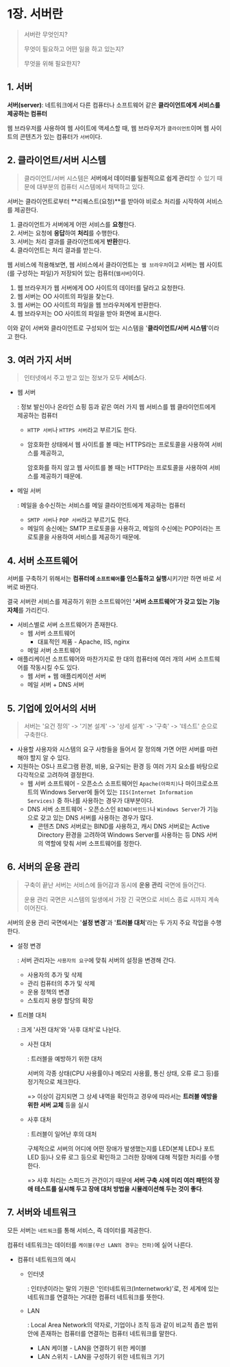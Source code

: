 # 1장. 서버란

> 서버란 무엇인지?
>
> 무엇이 필요하고 어떤 일을 하고 있는지?
>
> 무엇을 위해 필요한지?

## 1. 서버

**서버(server)**: 네트워크에서 다른 컴퓨터나 소프트웨어 같은 **클라이언트에게 서비스를 제공하는 컴퓨터**

웹 브라우저를 사용하여 웹 사이트에 액세스할 때, 웹 브라우저가 `클라이언트`이며 웹 사이트의 콘텐츠가 있는 컴퓨터가 `서버`이다.



## 2. 클라이언트/서버 시스템

> 클라이언트/서버 시스템은 **서버에서 데이터를 일원적으로 쉽게 관리**할 수 있기 때문에 대부분의 컴퓨터 시스템에서 채택하고 있다.

서버는 클라이언트로부터 **리퀘스트(요청)**를 받아야 비로소 처리를 시작하여 서비스를 제공한다.

1. 클라이언트가 서버에게 어떤 서비스를 **요청**한다.
2. 서버는 요청에 **응답**하여 **처리**를 수행한다.
3. 서버는 처리 결과를 클라이언트에게 **반환**한다.
4. 클라이언트는 처리 결과를 받는다.

웹 서비스에 적용해보면, 웹 서비스에서 클라이언트는` 웹 브라우저`이고 서버는 웹 사이트(를 구성하는 파일)가 저장되어 있는 컴퓨터(`웹서버`)이다.

1. 웹 브라우저가 웹 서버에게 OO 사이트의 데이터를 달라고 요청한다.
2. 웹 서버는 OO 사이트의 파일을 찾는다.
3. 웹 서버는 OO 사이트의 파일을 웹 브라우저에게 반환한다.
4. 웹 브라우저는 OO 사이트의 파일을 받아 화면에 표시한다.

이와 같이 서버와 클라이언트로 구성되어 있는 시스템을 '**클라이언트/서버 시스템**'이라고 한다.



## 3. 여러 가지 서버

> 인터넷에서 주고 받고 있는 정보가 모두 **서비스**다.

- 웹 서버

  : 정보 발신이나 온라인 쇼핑 등과 같은 여러 가지 웹 서비스를 웹 클라이언트에게 제공하는 컴퓨터

  - `HTTP 서버`나 `HTTPS 서버`라고 부르기도 한다.

  - 암호화한 상태에서 웹 사이트를 볼 때는 HTTPS라는 프로토콜을 사용하여 서비스를 제공하고,

    암호화를 하지 않고 웹 사이트를 볼 때는 HTTP라는 프로토콜을 사용하여 서비스를 제공하기 때문에.

- 메일 서버

  : 메일을 송수신하는 서비스를 메일 클라이언트에게 제공하는 컴퓨터

  - `SMTP 서버`나 `POP 서버`라고 부르기도 한다.
  - 메일의 송신에는 SMTP 프로토콜을 사용하고, 메일의 수신에는 POP이라는 프로토콜을 사용하여 서비스를 제공하기 때문에.



## 4. 서버 소프트웨어

서버를 구축하기 위해서는 **컴퓨터에 `소프트웨어`를 인스톨하고 실행**시키기만 하면 바로 서버로 바뀐다.

결국 서버란 서비스를 제공하기 위한 소프트웨어인 **'서버 소프트웨어'가 갖고 있는 기능 자체**를 가리킨다.

- 서비스별로 서버 소프트웨어가 존재한다.
  - 웹 서버 소프트웨어
    - 대표적인 제품 - Apache, IIS, nginx
  - 메일 서버 소프트웨어
- 애플리케이션 소프트웨어와 마찬가지로 한 대의 컴퓨터에 여러 개의 서버 소프트웨어를 작동시킬 수도 있다.
  - 웹 서버 + 웹 애플리케이션 서버
  - 메일 서버 + DNS 서버



## 5. 기업에 있어서의 서버

> 서버는 '요건 정의' -> '기본 설계' -> '상세 설계' -> '구축' -> '테스트' 순으로 구축한다.

- 사용할 사용자와 시스템의 요구 사항들을 들어서 잘 정의해 가면 어떤 서버를 마련해야 할지 알 수 있다.
- 지원하는 OS나 프로그램 환경, 비용, 요구되는 환경 등 여러 가지 요소를 바탕으로 다각적으로 고려하여 결정한다.
  - 웹 서버 소프트웨어 - 오픈소스 소프트웨어인 `Apache(아파치)`나 마이크로소프트의 Windows Server에 들어 있는 `IIS(Internet Information Services)` 중 하나를 사용하는 경우가 대부분이다.
  - DNS 서버 소프트웨어 - 오픈소스인 `BIND(바인드)`나 `Windows Server`가 기능으로 갖고 있는 DNS 서버를 사용하는 경우가 많다.
    - 콘텐츠 DNS 서버로는 BIND를 사용하고, 캐시 DNS 서버로는 Active Directory 환경을 고려하여 Windows Server를 사용하는 등 DNS 서버의 역할에 맞춰 서버 소프트웨어를 정한다.



## 6. 서버의 운용 관리

> 구축이 끝난 서버는 서비스에 들어감과 동시에 **운용 관리** 국면에 들어간다.
>
> 운용 관리 국면은 시스템의 일생에서 가장 긴 국면으로 서비스 종료 시까지 계속 이어진다.

서버의 운용 관리 국면에서는 '**설정 변경**'과 '**트러블 대처**'라는 두 가지 주요 작업을 수행한다.

- 설정 변경

  : 서버 관리자는 `사용자의 요구`에 맞춰 서버의 설정을 변경해 간다.

  - 사용자의 추가 및 삭제
  - 관리 컴퓨터의 추가 및 삭제
  - 운용 정책의 변경
  - 스토리지 용량 할당의 확장

- 트러블 대처

  : 크게 '사전 대처'와 '사후 대처'로 나뉜다.

  - 사전 대처

    : 트러블을 예방하기 위한 대처 

    서버의 각종 상태(CPU 사용률이나 메모리 사용률, 통신 상태, 오류 로그 등)를 정기적으로 체크한다.

    => 이상이 감지되면 그 상세 내역을 확인하고 경우에 따라서는 **트러블 예방을 위한 서버 교체** 등을 실시

  - 사후 대처

    : 트러블이 일어난 후의 대처

    구체적으로 서버의 어디에 어떤 장애가 발생했는지를 LED(본체 LED나 포트 LED 등)나 오류 로그 등으로 확인하고 그러한 장애에 대해 적절한 처리를 수행한다.

    => 사후 처리는 스피드가 관건이기 때문에 **서버 구축 시에 미리 여러 패턴의 장애 테스트를 실시해 두고 장애 대처 방법을 시뮬레이션해 두는 것이 좋다**.



## 7. 서버와 네트워크

모든 서버는 `네트워크`를 통해 서비스, 즉 데이터를 제공한다.

컴퓨터 네트워크는 데이터를 `케이블(무선 LAN의 경우는 전파)`에 실어 나른다.

- 컴퓨터 네트워크의 예시

  - 인터넷

    : 인터넷이라는 말의 기원은 '인터네트워크(Internetwork)'로, 전 세계에 있는 네트워크를 연결하는 거대한 컴퓨터 네트워크를 뜻한다.

  - LAN

    : Local Area Network의 약자로, 기업이나 조직 등과 같이 비교적 좁은 범위 안에 존재하는 컴퓨터를 연결하는 컴퓨터 네트워크를 말한다.

    - LAN 케이블 - LAN을 연결하기 위한 케이블
    - LAN 스위치 - LAN을 구성하기 위한 네트워크 기기

